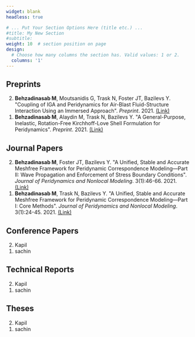 ```yaml
---
widget: blank
headless: true

# ... Put Your Section Options Here (title etc.) ...
#title: My New Section
#subtitle:
weight: 10  # section position on page
design:
  # Choose how many columns the section has. Valid values: 1 or 2.
  columns: '1'
---
```


## **Preprints**
<ol reversed>
  <li><b>Behzadinasab M</b>, Moutsanidis G, Trask N, Foster JT, Bazilevs Y. "Coupling of IGA and Peridynamics for Air-Blast Fluid-Structure Interaction Using an Immersed Approach". <i>Preprint</i>. 2021. <a href="https://arxiv.org/abs/2108.11265">(Link)</a></li>
  <li><b>Behzadinasab M</b>, Alaydin M, Trask N, Bazilevs Y. "A General-Purpose, Inelastic, Rotation-Free Kirchhoff-Love Shell Formulation for Peridynamics". <i>Preprint</i>. 2021. <a href="https://arxiv.org/abs/2107.13062">(Link)</a></li>
</ol>



## **Journal Papers**
<ol reversed>
  <li><b>Behzadinasab M</b>, Foster JT, Bazilevs Y. "A Unified, Stable and Accurate Meshfree Framework for Peridynamic Correspondence Modeling—Part II: Wave Propagation and Enforcement of Stress Boundary Conditions". <i>Journal of Peridynamics and Nonlocal Modeling</i>. 3(1):46-66. 2021. <a href="https://link.springer.com/article/10.1007/s42102-020-00039-6">(Link)</a></li>
  <li><b>Behzadinasab M</b>, Trask N, Bazilevs Y. "A Unified, Stable and Accurate Meshfree Framework for Peridynamic Correspondence Modeling—Part I: Core Methods". <i>Journal of Peridynamics and Nonlocal Modeling</i>. 3(1):24-45. 2021. <a href="https://link.springer.com/article/10.1007/s42102-020-00040-z">(Link)</a></li>
</ol>



## **Conference Papers**
<ol reversed>
  <li>Kapil</li>
  <li>sachin</li>
</ol>



## **Technical Reports**
<ol reversed>
  <li>Kapil</li>
  <li>sachin</li>
</ol>



## **Theses**
<ol reversed>
  <li>Kapil</li>
  <li>sachin</li>
</ol>



